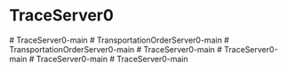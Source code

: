# TraceServer0
#   T r a c e S e r v e r 0 - m a i n  
 #   T r a n s p o r t a t i o n O r d e r S e r v e r 0 - m a i n  
 #   T r a n s p o r t a t i o n O r d e r S e r v e r 0 - m a i n  
 #   T r a c e S e r v e r 0 - m a i n  
 #   T r a c e S e r v e r 0 - m a i n  
 #   T r a c e S e r v e r 0 - m a i n  
 #   T r a c e S e r v e r 0 - m a i n  
 